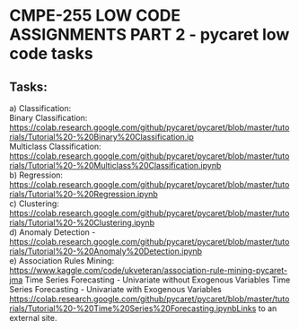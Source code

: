 # CMPE-255 LOW CODE ASSIGNMENTS PART 2 - pycaret low code tasks
## Tasks:

a) Classification: <br/>
    Binary Classification: https://colab.research.google.com/github/pycaret/pycaret/blob/master/tutorials/Tutorial%20-%20Binary%20Classification.ip <br/>
    Multiclass Classification: https://colab.research.google.com/github/pycaret/pycaret/blob/master/tutorials/Tutorial%20-%20Multiclass%20Classification.ipynb <br/>
b) Regression: https://colab.research.google.com/github/pycaret/pycaret/blob/master/tutorials/Tutorial%20-%20Regression.ipynb <br/>
c) Clustering: https://colab.research.google.com/github/pycaret/pycaret/blob/master/tutorials/Tutorial%20-%20Clustering.ipynb <br/>
d) Anomaly Detection - https://colab.research.google.com/github/pycaret/pycaret/blob/master/tutorials/Tutorial%20-%20Anomaly%20Detection.ipynb <br/>
e) Association Rules Mining: https://www.kaggle.com/code/ukveteran/association-rule-mining-pycaret-jma
Time Series Forecasting - Univariate without Exogenous Variables
Time Series Forecasting - Univariate with Exogenous Variables
https://colab.research.google.com/github/pycaret/pycaret/blob/master/tutorials/Tutorial%20-%20Time%20Series%20Forecasting.ipynbLinks to an external site.

